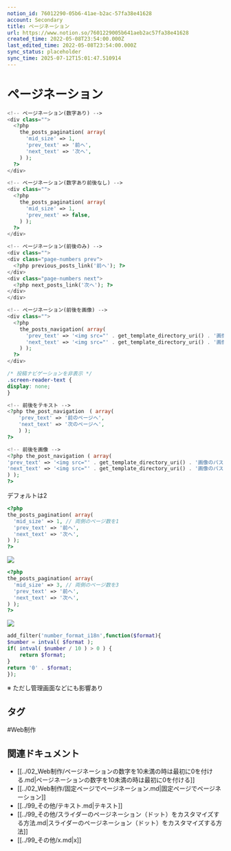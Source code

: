 ```yaml
---
notion_id: 76012290-05b6-41ae-b2ac-57fa38e41628
account: Secondary
title: ページネーション
url: https://www.notion.so/7601229005b641aeb2ac57fa38e41628
created_time: 2022-05-08T23:54:00.000Z
last_edited_time: 2022-05-08T23:54:00.000Z
sync_status: placeholder
sync_time: 2025-07-12T15:01:47.510914
---
```

# ページネーション

  ```php
<!-- ページネーション(数字あり) -->
<div class="">
	<?php
	  the_posts_pagination( array( 
	    'mid_size' => 1,
	    'prev_text' => '前へ', 
	    'next_text' => '次へ',
	  ) );
	?>
</div>

<!-- ページネーション(数字あり前後なし) -->
<div class="">
	<?php
	  the_posts_pagination( array( 
	    'mid_size' => 1,
	    'prev_next' => false,
	  ) );
	?>
</div>

<!-- ページネーション(前後のみ) -->
<div class="">
  <div class="page-numbers prev">
    <?php previous_posts_link('前へ'); ?>
  </div>
  <div class="page-numbers next">
    <?php next_posts_link('次へ'); ?>
  </div>
</div>

<!-- ページネーション(前後を画像) -->
<div class="">
	<?php
	  the_posts_navigation( array(
	    'prev_text' => '<img src="' . get_template_directory_uri() . '画像のパス">',
	    'next_text' => '<img src="' . get_template_directory_uri() . '画像のパス">',
	  ) );
	?>
</div>
  ```
  ```scss
/* 投稿ナビゲーションを非表示 */
.screen-reader-text {
  display: none;
}
  ```
  ```php
<!-- 前後をテキスト -->
<?php the_post_navigation　( array( 
	　'prev_text' => '前のページへ', 
	　'next_text' => '次のページへ',
	　) ); 
?>

<!-- 前後を画像 -->
<?php the_post_navigation ( array( 
  'prev_text' => '<img src="' . get_template_directory_uri() . '画像のパス">',
  'next_text' => '<img src="' . get_template_directory_uri() . '画像のパス">',
  ) );
?>
  ```
  デフォルトは2
  ```php
<?php
  the_posts_pagination( array( 
    'mid_size' => 1, // 両側のページ数を1
    'prev_text' => '前へ', 
    'next_text' => '次へ',
  ) );
?>
  ```
  ![](https://prod-files-secure.s3.us-west-2.amazonaws.com/d58fe38c-a9d4-4466-aed9-85604b7b2c6d/7f3dc1a4-45b5-4fef-8d88-8d65c32d0291/%E3%83%98%E3%82%9A%E3%83%BC%E3%82%B7%E3%82%99%E3%83%8D%E3%83%BC%E3%82%B7%E3%83%A7%E3%83%B32.jpg?X-Amz-Algorithm=AWS4-HMAC-SHA256&X-Amz-Content-Sha256=UNSIGNED-PAYLOAD&X-Amz-Credential=ASIAZI2LB466QUS2CHEW%2F20250719%2Fus-west-2%2Fs3%2Faws4_request&X-Amz-Date=20250719T064154Z&X-Amz-Expires=3600&X-Amz-Security-Token=IQoJb3JpZ2luX2VjEIX%2F%2F%2F%2F%2F%2F%2F%2F%2F%2FwEaCXVzLXdlc3QtMiJHMEUCIQDAuTGSH8vGfw%2FMqxmXaz%2F%2FZQ4Kmq0wiZqSARxepdBcigIgFRyOEqymSXG%2FZ62GDloShcXIxSivqPZoJUVhX2CUmqsqiAQInv%2F%2F%2F%2F%2F%2F%2F%2F%2F%2FARAAGgw2Mzc0MjMxODM4MDUiDB%2FZJcHGD1bUc4SZmCrcAz%2FHxi%2BIiUvn1zvrEdA%2Bngz3%2Bx0KBpCuH9x%2FllzM0dcPbLzBMNncSSrgLSGbMF5FKEt9eN0ZGW3KLShk0vqyOp7YeJei1EBjM0h%2F2ZCnfNHAbfBLVMknJ8Hv4X1XUpwGlgyqILZSYi0dOK3412Gvo3CjUo8IgVuhr4MzkXa1PhXDdnvEqWPobJqfmofwNJzMEz%2FqO4oo2aRJD7Et0syF3C4HB9EUDzMdVrbmWFJKn6QtNl6UljSGtiOFFTQoi5UDLqJaXTuAfFqDoVJgYy6269wxbI2JRqwPXM3jmGD%2FBuchBxx2Ft20kjSE99zdMlwbXzkCC%2BRIiQW48l8CcZ0to2PP9kid8OpRM1%2BMDPVGwFyZ50oyr6pEEyCSAF1gmbKqVRD5WGJQTZ5j%2BYA1koDUZtcnvzax9cgnAd1HefaSwB3%2F5ji3VVyGI34ifIGH11p0hGb6UagHetgM4SaTOObXW61Qcpr8CmD7lexpJeFfc9WcnvGUBb5cFDTELVHuR63r96piNjAnWZX%2FzeDLGdGBcsaE3g1h4anagRWy5AvO2%2FA6krjsZEcvWSubZzxFyBBWtqiFrIBpnosmwMEbrUoa4DR%2BctJRgXIZ4A2Xl6ueFVn2Qe%2BcsRYbo999lVMlMJzF7MMGOqUBHMeCR2Hdwcv77aw%2F8z9UWloDZBPXz%2BGFQRqLXy4T4pWjyefCtJMB%2FgGGNvOoNUQccvyOMbe7raDVGosJUt8biqagdS5Srh9f%2FXdskfIkTf1oQjAORx8ZP67DKH9pVwIri%2BJfJg5s99PdhfJlKsoCQquXppAKqRzoiuxWW%2B6nV%2B9ysfQ3xUaA7teu97jR68bG3ml9DWYVf%2F8RK4yfetEdQgpnh2AK&X-Amz-Signature=4d9923d81d6a4fbffbcd080bcae35787bfcea80a812677bdeb8083414f8ec569&X-Amz-SignedHeaders=host&x-amz-checksum-mode=ENABLED&x-id=GetObject)
  
  ```php
<?php
  the_posts_pagination( array( 
    'mid_size' => 3, // 両側のページ数を3
    'prev_text' => '前へ', 
    'next_text' => '次へ',
  ) );
?>
  ```
  ![](https://prod-files-secure.s3.us-west-2.amazonaws.com/d58fe38c-a9d4-4466-aed9-85604b7b2c6d/8f08f7f8-7cd6-4cea-90b8-4057b83b45a8/%E3%83%98%E3%82%9A%E3%83%BC%E3%82%B7%E3%82%99%E3%83%8D%E3%83%BC%E3%82%B7%E3%83%A7%E3%83%B31.jpg?X-Amz-Algorithm=AWS4-HMAC-SHA256&X-Amz-Content-Sha256=UNSIGNED-PAYLOAD&X-Amz-Credential=ASIAZI2LB466QUS2CHEW%2F20250719%2Fus-west-2%2Fs3%2Faws4_request&X-Amz-Date=20250719T064154Z&X-Amz-Expires=3600&X-Amz-Security-Token=IQoJb3JpZ2luX2VjEIX%2F%2F%2F%2F%2F%2F%2F%2F%2F%2FwEaCXVzLXdlc3QtMiJHMEUCIQDAuTGSH8vGfw%2FMqxmXaz%2F%2FZQ4Kmq0wiZqSARxepdBcigIgFRyOEqymSXG%2FZ62GDloShcXIxSivqPZoJUVhX2CUmqsqiAQInv%2F%2F%2F%2F%2F%2F%2F%2F%2F%2FARAAGgw2Mzc0MjMxODM4MDUiDB%2FZJcHGD1bUc4SZmCrcAz%2FHxi%2BIiUvn1zvrEdA%2Bngz3%2Bx0KBpCuH9x%2FllzM0dcPbLzBMNncSSrgLSGbMF5FKEt9eN0ZGW3KLShk0vqyOp7YeJei1EBjM0h%2F2ZCnfNHAbfBLVMknJ8Hv4X1XUpwGlgyqILZSYi0dOK3412Gvo3CjUo8IgVuhr4MzkXa1PhXDdnvEqWPobJqfmofwNJzMEz%2FqO4oo2aRJD7Et0syF3C4HB9EUDzMdVrbmWFJKn6QtNl6UljSGtiOFFTQoi5UDLqJaXTuAfFqDoVJgYy6269wxbI2JRqwPXM3jmGD%2FBuchBxx2Ft20kjSE99zdMlwbXzkCC%2BRIiQW48l8CcZ0to2PP9kid8OpRM1%2BMDPVGwFyZ50oyr6pEEyCSAF1gmbKqVRD5WGJQTZ5j%2BYA1koDUZtcnvzax9cgnAd1HefaSwB3%2F5ji3VVyGI34ifIGH11p0hGb6UagHetgM4SaTOObXW61Qcpr8CmD7lexpJeFfc9WcnvGUBb5cFDTELVHuR63r96piNjAnWZX%2FzeDLGdGBcsaE3g1h4anagRWy5AvO2%2FA6krjsZEcvWSubZzxFyBBWtqiFrIBpnosmwMEbrUoa4DR%2BctJRgXIZ4A2Xl6ueFVn2Qe%2BcsRYbo999lVMlMJzF7MMGOqUBHMeCR2Hdwcv77aw%2F8z9UWloDZBPXz%2BGFQRqLXy4T4pWjyefCtJMB%2FgGGNvOoNUQccvyOMbe7raDVGosJUt8biqagdS5Srh9f%2FXdskfIkTf1oQjAORx8ZP67DKH9pVwIri%2BJfJg5s99PdhfJlKsoCQquXppAKqRzoiuxWW%2B6nV%2B9ysfQ3xUaA7teu97jR68bG3ml9DWYVf%2F8RK4yfetEdQgpnh2AK&X-Amz-Signature=ba58666535e8ecf46f1d4aed7a4f049fbf25c373eeca23884abbfba6e74907f4&X-Amz-SignedHeaders=host&x-amz-checksum-mode=ENABLED&x-id=GetObject)
  
  ```php
add_filter('number_format_i18n',function($format){
  $number = intval( $format );
  if( intval( $number / 10 ) > 0 ) {
      return $format;
  }
  return '0' . $format;
});
  ```
  ※ ただし管理画面などにも影響あり
  

## タグ

#Web制作 

## 関連ドキュメント

- [[../02_Web制作/ページネーションの数字を10未満の時は最初に0を付ける.md|ページネーションの数字を10未満の時は最初に0を付ける]]
- [[../02_Web制作/固定ページでページネーション.md|固定ページでページネーション]]
- [[../99_その他/テキスト.md|テキスト]]
- [[../99_その他/スライダーのページネーション（ドット）をカスタマイズする方法.md|スライダーのページネーション（ドット）をカスタマイズする方法]]
- [[../99_その他/x.md|x]]
